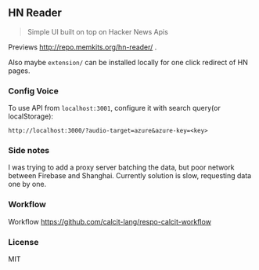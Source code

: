 
HN Reader
----

> Simple UI built on top on Hacker News Apis

Previews http://repo.memkits.org/hn-reader/ .

Also maybe `extension/` can be installed locally for one click redirect of HN pages.

### Config Voice

To use API from `localhost:3001`, configure it with search query(or localStorage):

```
http://localhost:3000/?audio-target=azure&azure-key=<key>
```

### Side notes

I was trying to add a proxy server batching the data, but poor network between Firebase and Shanghai. Currently solution is slow, requesting data one by one.

### Workflow

Workflow https://github.com/calcit-lang/respo-calcit-workflow

### License

MIT
